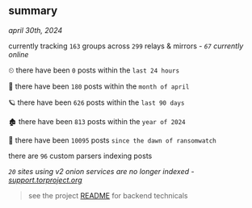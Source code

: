 
## summary
_april 30th, 2024_

currently tracking `163` groups across `299` relays & mirrors - _`67` currently online_

⏲ there have been `0` posts within the `last 24 hours`

🦈 there have been `180` posts within the `month of april`

🪐 there have been `626` posts within the `last 90 days`

🏚 there have been `813` posts within the `year of 2024`

🦕 there have been `10095` posts `since the dawn of ransomwatch`

there are `96` custom parsers indexing posts

_`20` sites using v2 onion services are no longer indexed - [support.torproject.org](https://support.torproject.org/onionservices/v2-deprecation/)_

> see the project [README](https://github.com/joshhighet/ransomwatch#ransomwatch--) for backend technicals
